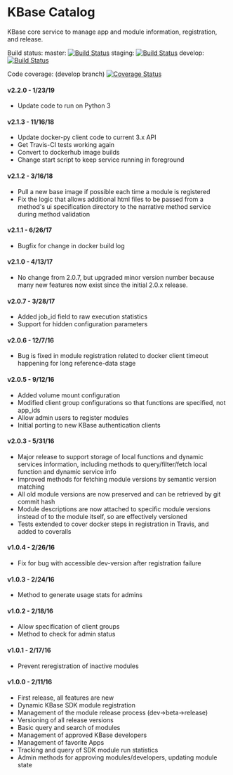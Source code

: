# KBase Catalog

KBase core service to manage app and module information, registration, and release.

Build status:
master:  [![Build Status](https://travis-ci.org/kbase/catalog.svg?branch=master)](https://travis-ci.org/kbase/catalog)
staging: [![Build Status](https://travis-ci.org/kbase/catalog.svg?branch=staging)](https://travis-ci.org/kbase/catalog)
develop: [![Build Status](https://travis-ci.org/kbase/catalog.svg?branch=develop)](https://travis-ci.org/kbase/catalog)

Code coverage: (develop branch)
[![Coverage Status](https://coveralls.io/repos/github/kbase/catalog/badge.svg?branch=develop)](https://coveralls.io/github/kbase/catalog?branch=develop)

#### v2.2.0 - 1/23/19
  - Update code to run on Python 3
  
#### v2.1.3 - 11/16/18
  - Update docker-py client code to current 3.x API
  - Get Travis-CI tests working again
  - Convert to dockerhub image builds
  - Change start script to keep service running in foreground

#### v2.1.2 - 3/16/18
  - Pull a new base image if possible each time a module is registered
  - Fix the logic that allows additional html files to be passed from a method's 
  ui specification directory to the narrative method service during method validation

#### v2.1.1 - 6/26/17
  - Bugfix for change in docker build log

#### v2.1.0 - 4/13/17
  - No change from 2.0.7, but upgraded minor version number because many new features
    now exist since the initial 2.0.x release.

#### v2.0.7 - 3/28/17
  - Added job_id field to raw execution statistics
  - Support for hidden configuration parameters

#### v2.0.6 - 12/7/16
  - Bug is fixed in module registration related to docker client timeout happening 
    for long reference-data stage

#### v2.0.5 - 9/12/16
  - Added volume mount configuration
  - Modified client group configurations so that functions are specified, not app_ids
  - Allow admin users to register modules
  - Initial porting to new KBase authentication clients

#### v2.0.3 - 5/31/16
  - Major release to support storage of local functions and dynamic services information,
    including methods to query/filter/fetch local function and dynamic service info
  - Improved methods for fetching module versions by semantic version matching
  - All old module versions are now preserved and can be retrieved by git commit hash
  - Module descriptions are now attached to specific module versions instead of to
    the module itself, so are effectively versioned
  - Tests extended to cover docker steps in registration in Travis, and added to coveralls

#### v1.0.4 - 2/26/16
  - Fix for bug with accessible dev-version after registration failure

#### v1.0.3 - 2/24/16
  - Method to generate usage stats for admins

#### v1.0.2 - 2/18/16
  - Allow specification of client groups
  - Method to check for admin status

#### v1.0.1 - 2/17/16
  - Prevent reregistration of inactive modules

#### v1.0.0 - 2/11/16
  - First release, all features are new
  - Dynamic KBase SDK module registration
  - Management of the module release process (dev->beta->release)
  - Versioning of all release versions
  - Basic query and search of modules
  - Management of approved KBase developers
  - Management of favorite Apps
  - Tracking and query of SDK module run statistics
  - Admin methods for approving modules/developers, updating module state
